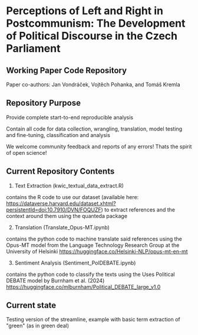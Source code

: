 # Perceptions of Left and Right in Postcommunism: The Development of Political Discourse in the Czech Parliament

## Working Paper Code Repository

Paper co-authors: Jan Vondráček, Vojtěch Pohanka, and Tomáš Kremla 


## Repository Purpose

Provide complete start-to-end reproducible analysis

Contain all code for data collection, wrangling, translation, model testing and fine-tuning, classification and analysis

We welcome community feedback and reports of any errors! Thats the spirit of open science!

## Current Repository Contents
1. Text Extraction (kwic_textual_data_extract.R)

  contains the R code to use our dataset (available here: https://dataverse.harvard.edu/dataset.xhtml?persistentId=doi:10.7910/DVN/FOQUZF) to extract references and the context around them using the quanteda package

2. Translation (Translate_Opus-MT.ipynb)

  contains the python code to machine translate said references using the Opus-MT model from the Language Technology Research Group at the University of Helsinki https://huggingface.co/Helsinki-NLP/opus-mt-en-mt

3. Sentiment Analysis (Sentiment_PolDEBATE.ipynb)

  contains the python code to classify the texts using the Uses Political DEBATE model by Burnham et al. (2024) https://huggingface.co/mlburnham/Political_DEBATE_large_v1.0

## Current state

Testing version of the streamline, example with basic term extraction of "green" (as in green deal)
